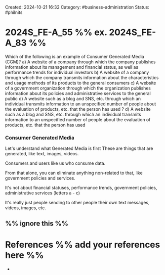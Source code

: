 Created: 2024-10-21 16:32
Category: #business-administration 
Status: #philnits



# 2024S_FE-A_55 %% ex. 2024S_FE-A_83 %%

Which of the following is an example of Consumer Generated Media (CGM)?
a) A website of a company through which the company publishes information about its
management and financial status, as well as performance trends for individual investors
b) A website of a company through which the company transmits information about the
characteristics and usage methods of its products to the general consumers
c) A website of a government organization through which the organization publishes
information about its policies and administrative services to the general public
d) A website such as a blog and SNS, etc. through which an individual transmits
information to an unspecified number of people about the evaluation of products, etc.
that the person has used
? 
d) A website such as a blog and SNS, etc. through which an individual transmits
information to an unspecified number of people about the evaluation of products, etc.
that the person has used

### Consumer Generated Media
Let's understand what Generated Media is first
These are things that are generated, like text, images, videos.

Consumers and users like us who consume data.

From that alone, you can eliminate anything non-related to that, like government policies and services.

It's not about financial statuses, performance trends, government policies, administrative services (letters a - c)

It's really just people sending to other people their own text messages, videos, images, etc.



%% ignore this %%
---









# References %% add your references here %%
- 